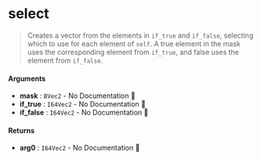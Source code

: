 # select

>  Creates a vector from the elements in `if_true` and `if_false`, selecting which to use
>  for each element of `self`.
>  A true element in the mask uses the corresponding element from `if_true`, and false
>  uses the element from `if_false`.

#### Arguments

- **mask** : `BVec2` \- No Documentation 🚧
- **if\_true** : `I64Vec2` \- No Documentation 🚧
- **if\_false** : `I64Vec2` \- No Documentation 🚧

#### Returns

- **arg0** : `I64Vec2` \- No Documentation 🚧